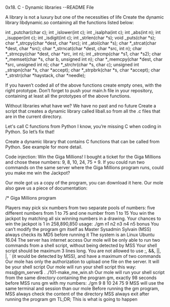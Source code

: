 0x18. C - Dynamic libraries --README File

A library is not a luxury but one of the necessities of life
Create the dynamic library libdynamic.so containing all the functions listed below:

int _putchar(char c); int _islower(int c); int _isalpha(int c); int _abs(int n); int _isupper(int c); int _isdigit(int c); int _strlen(char *s); void _puts(char *s); char *_strcpy(char *dest, char *src); int _atoi(char *s); char *_strcat(char *dest, char *src); char *_strncat(char *dest, char *src, int n); char *_strncpy(char *dest, char *src, int n); int _strcmp(char *s1, char *s2); char *_memset(char *s, char b, unsigned int n); char *_memcpy(char *dest, char *src, unsigned int n); char *_strchr(char *s, char c); unsigned int _strspn(char *s, char *accept); char *_strpbrk(char *s, char *accept); char *_strstr(char *haystack, char *needle);

If you haven’t coded all of the above functions create empty ones, with the right prototype. Don’t forget to push your main.h file in your repository, containing at least all the prototypes of the above functions.

Without libraries what have we? We have no past and no future
Create a script that creates a dynamic library called liball.so from all the .c files that are in the current directory.

Let's call C functions from Python
I know, you’re missing C when coding in Python. So let’s fix that!

Create a dynamic library that contains C functions that can be called from Python. See example for more detail.

Code injection: Win the Giga Millions!
I bought a ticket for the Giga Millions and chose these numbers: 9, 8, 10, 24, 75 + 9. If you could run two commands on the same server where the Giga Millions program runs, could you make me win the Jackpot?

Our mole got us a copy of the program, you can download it here. Our mole also gave us a piece of documentation:

/* Giga Millions program

Players may pick six numbers from two separate pools of numbers:
five different numbers from 1 to 75 and
one number from 1 to 15
You win the jackpot by matching all six winning numbers in a drawing.
Your chances to win the jackpot is 1 in 258,890,850
usage: ./gm n1 n2 n3 n4 n5 bonus
You can’t modify the program gm itself as Master Sysadmin Sylvain (MSS) always checks its MD5 before running it The system is an Linux Ubuntu 16.04 The server has internet access Our mole will be only able to run two commands from a shell script, without being detected by MSS Your shell script should be maximum 3 lines long. You are not allowed to use ;, &&, ||, |, ` (it would be detected by MSS), and have a maximum of two commands Our mole has only the authorization to upload one file on the server. It will be your shell script Our mole will run your shell script this way: mss@gm_server$ . ./101-make_me_win.sh Our mole will run your shell script from the same directory containing the program gm, exactly 98 seconds before MSS runs gm with my numbers: ./gm 9 8 10 24 75 9 MSS will use the same terminal and session than our mole Before running the gm program, MSS always check the content of the directory MSS always exit after running the program gm TL;DR; This is what is going to happen
